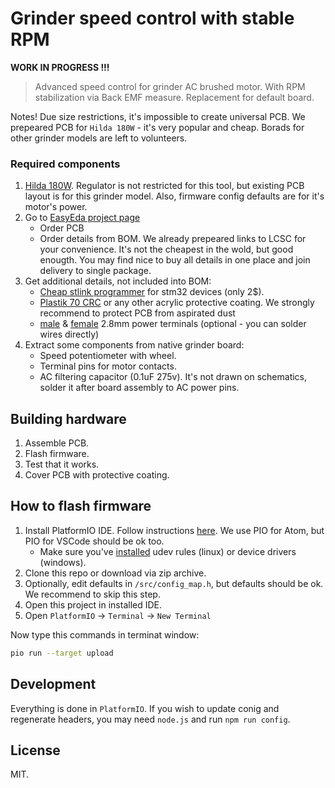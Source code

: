 Grinder speed control with stable RPM
=====================================

__WORK IN PROGRESS !!!__

> Advanced speed control for grinder AC brushed motor. With RPM stabilization
> via Back EMF measure. Replacement for default board.

Notes! Due size restrictions, it's impossible to create universal PCB.
We prepeared PCB for `Hilda 180W` - it's very popular and cheap. Borads for
other grinder models are left to volunteers.


### Required components

1. [Hilda 180W](https://www.aliexpress.com/wholesale?SearchText=hilda+180w).
   Regulator is not restricted for this tool, but existing PCB layout is for
   this grinder model. Also, firmware config defaults are for it's motor's power.
2. Go to [EasyEda project page](https://easyeda.com/speed/AC-speed-control-for-grinder)
    - Order PCB
    - Order details from BOM. We already prepeared links to LCSC for your
      convenience. It's not the cheapest in the wold, but good enougth. You
      may find nice to buy all details in one place and join delivery to
      single package.
3. Get additional details, not included into BOM:
    - [Cheap stlink programmer](https://www.aliexpress.com/af/stlink-stm32.html?jump=afs)
      for stm32 devices (only 2$).
    - [Plastik 70 CRC](https://www.google.com/search?q=Plastik+70+CRC) or any
      other acrylic protective coating. We strongly recommend to protect PCB
      from aspirated dust
    - [male](https://www.aliexpress.com/item/100pcs-2-8-Inserts-Plug-Spring-Terminal-PCB-Solder-lug-thickness-0-8-one-legs-PCB/32702011692.html) &
      [female](https://www.aliexpress.com/item/100pcs-lot-2-8-insulated-terminal-with-0-5-0-8-male-insert-brass-color-connectors/32593170276.html) 2.8mm power terminals (optional - you can solder wires directly)
4. Extract some components from native grinder board:
    - Speed potentiometer with wheel.
    - Terminal pins for motor contacts.
    - AC filtering capacitor (0.1uF 275v). It's not drawn on schematics, solder
      it after board assembly to AC power pins.


## Building hardware

1. Assemble PCB.
2. Flash firmware.
3. Test that it works.
4. Cover PCB with protective coating.


## How to flash firmware

1. Install PlatformIO IDE. Follow instructions [here](http://docs.platformio.org/en/latest/ide/pioide.html).
   We use PIO for Atom, but PIO for VSCode should be ok too.
   - Make sure you've [installed](http://docs.platformio.org/en/latest/installation.html#troubleshooting)
   udev rules (linux) or device drivers (windows).
2. Clone this repo or download via zip archive.
3. Optionally, edit defaults in `/src/config_map.h`, but defaults should be ok.
   We recommend to skip this step.
4. Open this project in installed IDE.
5. Open `PlatformIO` -> `Terminal` -> `New Terminal`

Now type this commands in terminat window:

```bash
pio run --target upload
```


## Development

Everything is done in `PlatformIO`. If you wish to update conig and regenerate
headers, you may need `node.js` and run `npm run config`.


## License

MIT.
